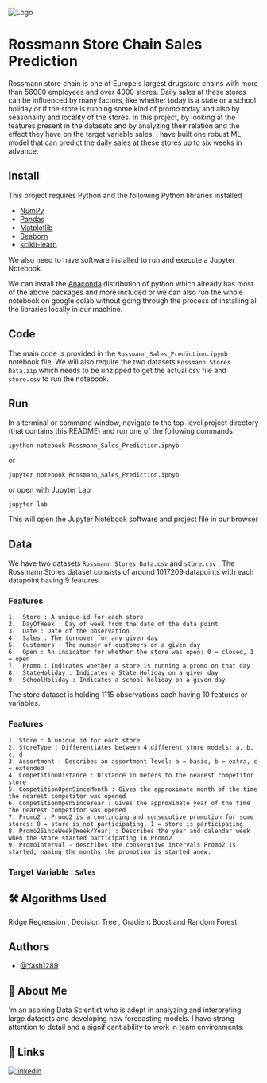 
![Logo](https://logos-download.com/wp-content/uploads/2016/04/Rossmann_logo_logotype.png)


# Rossmann Store Chain Sales Prediction

Rossmann store chain is one of Europe's largest drugstore chains with more than 56000 employees and over 4000 stores. Daily sales at these stores can be influenced by many factors, like whether today is a state or a school holiday or if the store is running some kind of promo today and also by seasonality and locality of the stores. In this project, by looking at the features present in the datasets and by analyzing their relation and the effect they have on the target variable sales, I have built one robust ML model that can predict the daily sales at these stores up to six weeks in advance.
## Install

This project requires Python and the following Python libraries installed

* [NumPy](https://numpy.org/)
* [Pandas](https://pandas.pydata.org/)
* [Matplotlib](https://matplotlib.org/)
* [Seaborn](https://seaborn.pydata.org/)
* [scikit-learn](https://scikit-learn.org/stable/)

We also need to have software installed to run and execute a Jupyter Notebook.

We can install the [Anaconda](https://www.anaconda.com/) distribution of python
which already has most of the above packages and more included or we can also run the 
whole notebook on google colab without going through the process of installing all the
libraries locally in our machine.


## Code

The main code is provided in the `Rossmann_Sales_Prediction.ipynb`
notebook file. We will also require the two datasets
`Rossmann Stores Data.zip` which needs to be unzipped 
to get the actual csv file and `store.csv` to run the
notebook. 
## Run

In a terminal or command window, navigate to the top-level project directory (that contains this README) 
and run one of the following commands:

```
ipython notebook Rossmann_Sales_Prediction.ipnyb
```
or
```
jupyter notebook Rossmann_Sales_Prediction.ipnyb
```
or open with Jupyter Lab
```
jupyter lab
```
This will open the Jupyter Notebook software and project
file in our browser
## Data

We have two datasets `Rossmann Stores Data.csv` and 
`store.csv` . The Rossmann Stores dataset consists of
around 1017209 datapoints with each datapoint having 
9 features.

### Features

    1.  Store : A unique id for each store
    2.  DayOfWeek : Day of week from the date of the data point
    3.  Date : Date of the observation
    4.  Sales : The turnover for any given day
    5.  Customers : The number of customers on a given day
    6.  Open : An indicator for whether the store was open: 0 = closed, 1 = open
    7.  Promo : Indicates whether a store is running a promo on that day 
    8.  StateHoliday : Indicates a State Holiday on a given day
    9.  SchoolHoliday : Indicates a school holiday on a given day

The store dataset is holding 1115 observations each having 10 features or variables.

### Features

    1. Store : A unique id for each store
    2. StoreType : Differentiates between 4 different store models: a, b, c, d
    3. Assortment : Describes an assortment level: a = basic, b = extra, c = extended
    4. CompetitionDistance : Distance in meters to the nearest competitor store
    5. CompetitionOpenSinceMonth : Gives the approximate month of the time the nearest competitor was opened
    6. CompetitionOpenSinceYear : Gives the approximate year of the time the nearest competitor was opened
    7. Promo2 : Promo2 is a continuing and consecutive promotion for some stores: 0 = store is not participating, 1 = store is participating
    8. Promo2SinceWeek[Week/Year] : Describes the year and calendar week when the store started participating in Promo2
    9. PromoInterval - describes the consecutive intervals Promo2 is started, naming the months the promotion is started anew.

### Target Variable : `Sales`


## 🛠 Algorithms Used
Ridge Regression , Decision Tree , Gradient Boost and Random Forest


## Authors

- [@Yash1289](https://github.com/Yash1289)


## 🚀 About Me
'm an aspiring Data Scientist who is adept in analyzing and interpreting large datasets and developing new forecasting models. I have strong attention to detail and a significant ability to work in team environments.


## 🔗 Links
[![linkedin](https://img.shields.io/badge/linkedin-0A66C2?style=for-the-badge&logo=linkedin&logoColor=white)](https://www.linkedin.com/in/shaurabh-pandey-69484921a/)


